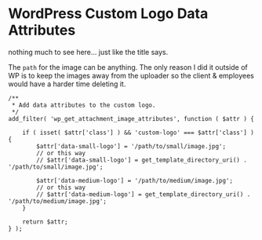 # WordPress Custom Logo Data Attributes

nothing much to see here... just like the title says.

The `path` for the image can be anything. The only reason I did it outside of WP is to keep the images away from the uploader so the client & employees would have a harder time deleting it.

	
~~~~
/**
 * Add data attributes to the custom logo.
 */
add_filter( 'wp_get_attachment_image_attributes', function ( $attr ) {
 
    if ( isset( $attr['class'] ) && 'custom-logo' === $attr['class'] ) {
        $attr['data-small-logo'] = '/path/to/small/image.jpg';
        // or this way
        // $attr['data-small-logo'] = get_template_directory_uri() . '/path/to/small/image.jpg';

        $attr['data-medium-logo'] = '/path/to/medium/image.jpg';
        // or this way
        // $attr['data-medium-logo'] = get_template_directory_uri() . '/path/to/medium/image.jpg';
    }
 
    return $attr;
} );
	
~~~~
